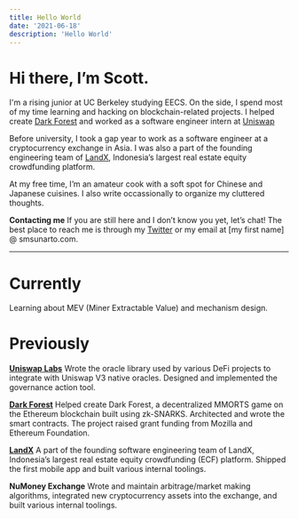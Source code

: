 ```yaml
---
title: Hello World
date: '2021-06-18'
description: 'Hello World'
---
```


# Hi there, I’m Scott.

I'm a rising junior at UC Berkeley studying EECS. On the side, I spend most of my time learning and hacking on blockchain-related projects. I helped create [Dark Forest](https://twitter.com/darkforest_eth) and worked as a software engineer intern at [Uniswap](https://uniswap.org)

Before university, I took a gap year to work as a software engineer at a cryptocurrency exchange in Asia. I was also a part of the founding engineering team of [LandX](https://landx.id), Indonesia’s largest real estate equity crowdfunding platform.

At my free time, I’m an amateur cook with a soft spot for Chinese and Japanese cuisines. I also write occassionally to organize my cluttered thoughts.
<br />

**Contacting me**
If you are still here and I don’t know you yet, let’s chat!
The best place to reach me is through my [Twitter](https://twitter.com/smsunarto) or my email at [my first name] @ smsunarto.com.

---

# Currently

Learning about MEV (Miner Extractable Value) and mechanism design.
<br/>

# Previously

**[Uniswap Labs](https://uniswap.org)**
Wrote the oracle library used by various DeFi projects to integrate with Uniswap V3 native oracles. Designed and implemented the governance action tool.
<br/>

**[Dark Forest](https://twitter.com/darkforest_eth)**
Helped create Dark Forest, a decentralized MMORTS game on the Ethereum blockchain built using zk-SNARKS. Architected and wrote the smart contracts. The project raised grant funding from Mozilla and Ethereum Foundation.
<br/>

**[LandX](https://landx.id)**
A part of the founding software engineering team of LandX, Indonesia’s largest real estate equity crowdfunding (ECF) platform. Shipped the first mobile app and built various internal toolings.
<br/>

**NuMoney Exchange**
Wrote and maintain arbitrage/market making algorithms, integrated new cryptocurrency assets into the exchange, and built various internal toolings.
